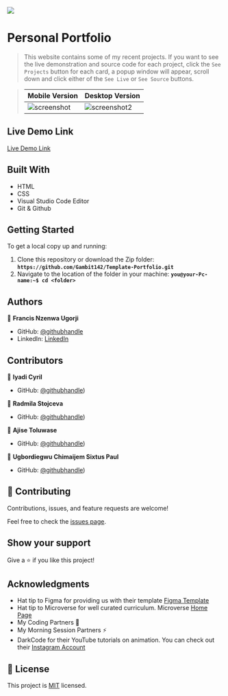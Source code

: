 ![](https://img.shields.io/badge/Microverse-blueviolet)

# Personal Portfolio

> This website contains some of my recent projects. If you want to see the live demonstration and source code for each project, click the `See Projects` button for each card, a popup window will appear, scroll down and click either of the `See Live` or `See Source` buttons.

> |Mobile Version|Desktop Version|
> |--------------|---------------|
> |![screenshot](Images/Mobile-Version.png)|![screenshot2](Images/Desktop-Version.png)|

## Live Demo Link
[Live Demo Link](https://gambit142.github.io/Template-Portfolio/)

## Built With

- HTML
- CSS
- Visual Studio Code Editor
- Git & Github

## Getting Started
To get a local copy up and running:
1. Clone this repository or download the Zip folder:
**``https://github.com/Gambit142/Template-Portfolio.git``**
1. Navigate to the location of the folder in your machine:
**``you@your-Pc-name:~$ cd <folder>``**

## Authors

👤 **Francis Nzenwa Ugorji**

- GitHub: [@githubhandle](https://github.com/Gambit142)
- LinkedIn: [LinkedIn](https://www.linkedin.com/in/francis-ugorji-a567b7168) 

## Contributors
👤 **Iyadi Cyril**

- GitHub: [@githubhandle](https://github.com/see-why))

👤 **Radmila Stojceva**

- GitHub: [@githubhandle](https://github.com/M0rrighan))

👤 **Ajise Toluwase**

- GitHub: [@githubhandle](https://github.com/Whoistolu))

👤 **Ugbordiegwu Chimaijem Sixtus Paul**

- GitHub: [@githubhandle](https://github.com/Gentilitysp))

## 🤝 Contributing

Contributions, issues, and feature requests are welcome!

Feel free to check the [issues page](https://github.com/Gambit142/Template-Portfolio/issues).

## Show your support

Give a ⭐️ if you like this project!

## Acknowledgments

- Hat tip to Figma for providing us with their template [Figma Template](https://www.figma.com/file/l7SqJ3ZfkAKih9sFxvWSR4/Microverse-Student-Project-1?node-id=48%3A2346)
- Hat tip to Microverse for well curated curriculum. Microverse [Home Page](https://bit.ly/MicroverseTN
)
- My Coding Partners 🏹
- My Morning Session Partners ⚡
- DarkCode for their YouTube tutorials on animation. You can check out their [Instagram Account](https://www.instagram.com/darkcodeonline)

## 📝 License

This project is [MIT](./MIT.md) licensed.